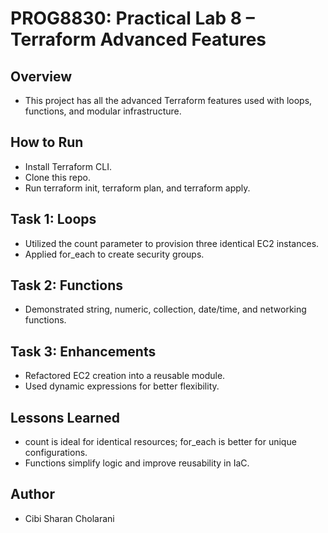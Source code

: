# PROG8830: Practical Lab 8 – Terraform Advanced Features
## Overview
- This project has all the advanced Terraform features used with loops, functions, and modular infrastructure.

## How to Run
- Install Terraform CLI.
- Clone this repo.
- Run terraform init, terraform plan, and terraform apply.

## Task 1: Loops
- Utilized the count parameter to provision three identical EC2 instances.
- Applied for_each to create security groups.
## Task 2: Functions
- Demonstrated string, numeric, collection, date/time, and networking functions.
## Task 3: Enhancements
- Refactored EC2 creation into a reusable module.
- Used dynamic expressions for better flexibility.
## Lessons Learned
- count is ideal for identical resources; for_each is better for unique configurations.
- Functions simplify logic and improve reusability in IaC.
## Author
- Cibi Sharan Cholarani
